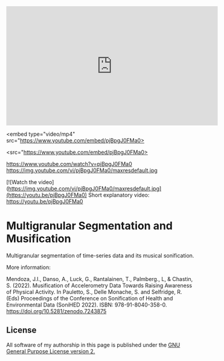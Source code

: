 <iframe width="560" height="315" src="https://www.youtube.com/embed/pjBpgJ0FMa0" frameborder="0" allow="autoplay; encrypted-media" allowfullscreen></iframe>

<embed type="video/mp4" src="https://www.youtube.com/embed/pjBpgJ0FMa0>

<src="https://www.youtube.com/embed/pjBpgJ0FMa0>

https://www.youtube.com/watch?v=pjBpgJ0FMa0
https://img.youtube.com/vi/pjBpgJ0FMa0/maxresdefault.jpg


[![Watch the video](https://img.youtube.com/vi/pjBpgJ0FMa0/maxresdefault.jpg](https://youtu.be/pjBpgJ0FMa0)
Short explanatory video: <a href="https://youtu.be/pjBpgJ0FMa0">https://youtu.be/pjBpgJ0FMa0</a>

# Multigranular Segmentation and Musification

Multigranular segmentation of time-series data and its musical sonification.

More information:

Mendoza, J.I., Danso, A., Luck, G., Rantalainen, T., Palmberg., L, & Chastin, S. (2022). Musification of Accelerometry Data Towards Raising Awareness of Physical Activity. In Pauletto, S., Delle Monache, S. and Selfridge, R. (Eds) Proceedings of the Conference on Sonification of Health and Environmental Data (SoniHED 2022). ISBN: 978-91-8040-358-0. https://doi.org/10.5281/zenodo.7243875

## License
All software of my authorship in this page is published under the <a href="https://www.gnu.org/licenses/old-licenses/gpl-2.0.en.html">GNU General Purpose License version 2.</a>


